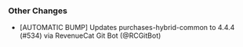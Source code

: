 ### Other Changes
* [AUTOMATIC BUMP] Updates purchases-hybrid-common to 4.4.4 (#534) via RevenueCat Git Bot (@RCGitBot)
